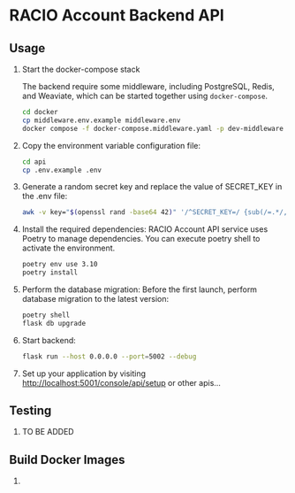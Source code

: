 # RACIO Account Backend API

## Usage

1. Start the docker-compose stack

   The backend require some middleware, including PostgreSQL, Redis, and Weaviate, which can be started together using `docker-compose`.

   ```bash
   cd docker
   cp middleware.env.example middleware.env
   docker compose -f docker-compose.middleware.yaml -p dev-middleware up -d
   ```

2. Copy the environment variable configuration file:

   ```bash
   cd api
   cp .env.example .env
   ```

3. Generate a random secret key and replace the value of SECRET_KEY in the .env file:

   ```bash
   awk -v key="$(openssl rand -base64 42)" '/^SECRET_KEY=/ {sub(/=.*/, "=" key)} 1' .env > temp_env && mv temp_env .env
   ```

4. Install the required dependencies:
   RACIO Account API service uses Poetry to manage dependencies. You can execute poetry shell to activate the environment.

   ```bash
   poetry env use 3.10
   poetry install    
   ```

5. Perform the database migration:
   Before the first launch, perform database migration to the latest version:

   ```bash
   poetry shell
   flask db upgrade
   ```

6. Start backend:

   ```bash
   flask run --host 0.0.0.0 --port=5002 --debug
   ```

7. Set up your application by visiting <http://localhost:5001/console/api/setup> or other apis...

## Testing

1. TO BE ADDED

## Build Docker Images

1.
